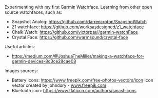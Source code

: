 Experimenting with my first Garmin Watchface. Learning from other open source watchfaces, such as:

- Snapshot Analog: https://github.com/darrencroton/SnapshotWatch
- Z1 watchface: https://github.com/worksasdesigned/z1_watchface
- Chalk Watch: https://github.com/victorpaul/garmin-watchFace
- Crystal Face: https://github.com/warmsound/crystal-face

Useful articles:

- https://medium.com/@JoshuaTheMiller/making-a-watchface-for-garmin-devices-8c3ce28cae08


Images sources:

- Battery icons: https://www.freepik.com/free-photos-vectors/icon Icon vector created by johndory - www.freepik.com
- Bluetooth icon: https://www.flaticon.com/authors/smashicons
